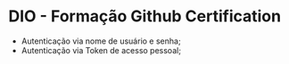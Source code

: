 # DIO - Formação Github Certification

* Autenticação via nome de usuário e senha;
* Autenticação via Token de acesso pessoal;